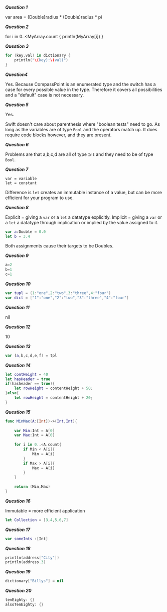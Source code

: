 ***Question 1***

var area = (Double)radius * (Double)radius * pi


***Question 2***

for i in 0..<MyArray.count {
    println(MyArray[i])
}

***Question 3***

```swift
for (key,val) in dictionary {
    println("\(key):\(val)")
}
```
***Question4***

Yes. Because CompassPoint is an enumerated type and the switch has a case for every possible value in the type. Therefore it covers all possibilities and a "default" case is not necessary.

***Question 5***

Yes. 

Swift doesn't care about parenthesis where "boolean tests" need to go. As long as the variables are of type `Bool` and the operators match up. It does require code blocks however, and they are present.

***Question 6***

Problems are that a,b,c,d are all of type `Int` and they need to be of type `Bool`.

***Question 7***

`var = variable`<br>
`let = constant`

Difference is `let` creates an immutable instance of a value, but can be more efficient for your program to use.

***Question 8***

Explicit = giving a `var` or a `let` a datatype explicitly.
Implicit = giving a `var` or a `let` a datatype through implication or implied by the value assigned to it.

```swift
var a:Double = 0.0
let b = 3.4
```
Both assignments cause their targets to be Doubles.

***Question 9***

```swift
a=2
b=1
c=1
```
***Question 10***

```swift
var tupl = (1:"one",2:"two",3:"three",4:"four")
var dict = ["1":"one","2":"two","3":"three","4":"four"]
```
***Question 11***

nil


***Question 12***

10

***Question 13***

```swift
var (a,b,c,d,e,f) = tpl
```


***Question 14***

```swift
let contHeight = 40
let hasHeader = true
if(hasheader == true){
	let rowHeight = contentHeight + 50;
}else{
	let rowHeight = contentHeight + 20;
}
```

***Question 15***

```swift
func MinMax(A:[Int])->(Int,Int){
    
    var Min:Int = A[0]
    var Max:Int = A[0]
    
    for i in 0..<A.count{
        if Min < A[i]{
            Min = A[i]
        }
        if Max > A[i]{
            Max = A[i]
        }
    }
    
    return (Min,Max)
}
```

***Question 16***

Immutable = more efficient application

```swift
let Collection = [3,4,5,6,7]
```

***Question 17***

```swift
var someInts :[Int]
```

***Question 18***

```swift
println(address["City"])
println(address.3)
```

***Question 19***

```swift
dictionary["Billys"] = nil
```


***Question 20***

```swift
tenEighty: {}
alsoTenEighty: {}
```
